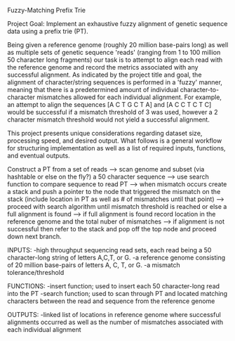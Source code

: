 Fuzzy-Matching Prefix Trie

Project Goal: Implement an exhaustive fuzzy alignment of genetic sequence data using a prefix trie (PT).

Being given a reference genome (roughly 20 million base-pairs long) as well as multiple sets of genetic sequence 'reads' (ranging from 1 to 100 million 50 character long fragments) our task is to attempt to align each read with the reference genome and record the metrics associated with any successful alignment. As indicated by the project title and goal, the alignment of character/string sequences is performed in a 'fuzzy' manner, meaning that there is a predetermined amount of individual character-to-character mismatches allowed for each individual alignment. For example, an attempt to align the sequences [A C T G C T A] and [A C C T C T C] would be successful if a mismatch threshold of 3 was used, however a 2 character mismatch threshold would not yield a successful alignment.

This project presents unique considerations regarding dataset size, processing speed, and desired output. What follows is a general workflow for structuring implementation as well as a list of required inputs, functions, and eventual outputs.

Construct a PT from a set of reads --> scan genome and subset (via hashtable or else on the fly?) a 50 character sequence --> use search function to compare sequence to read PT --> when mismatch occurs create a stack and push a pointer to the node that triggered the mismatch on the stack (include location in PT as well as # of mismatches until that point) --> proceed with search algorithm until mismatch threshold is reached or else a full alignment is found --> if full alignment is found record location in the reference genome and the total nuber of mismatches --> if alignment is not successful then refer to the stack and pop off the top node and proceed down next branch.

INPUTS:
-high throughput sequencing read sets, each read being a 50 character-long string of letters A,C,T, or G.
-a reference genome consisting of 20 million base-pairs of letters A, C, T, or G.
-a mismatch tolerance/threshold

FUNCTIONS:
-insert function; used to insert each 50 character-long read into the PT
-search function; used to scan through PT and located matching characters between the read and sequence from the reference genome 

OUTPUTS:
-linked list of locations in reference genome where successful alignments occurred as well as the number of mismatches associated with each individual alignment
